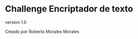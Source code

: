 <h1>Challenge Encriptador de texto</h1>
<p> version 1.0</p>
<foooter>
  <p>Creado por Roberto Morales Morales</p>
</foooter>

